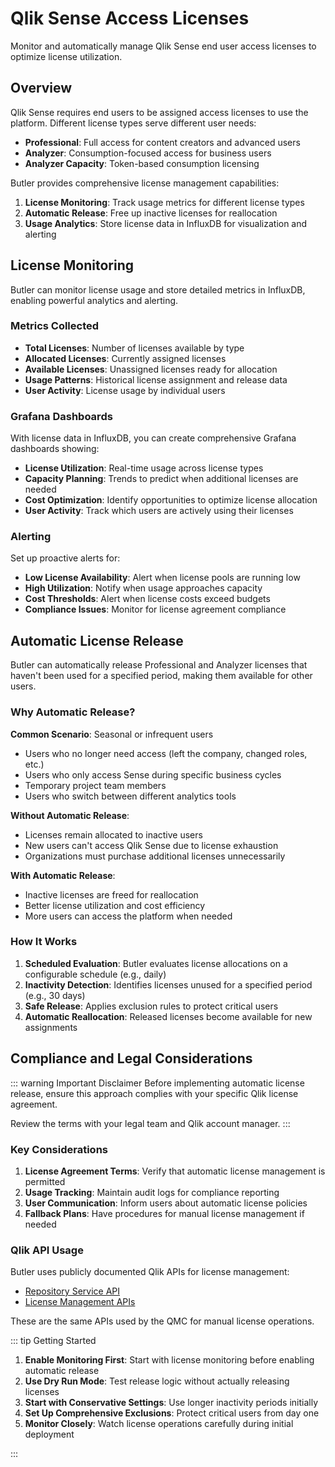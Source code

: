 # Qlik Sense Access Licenses

Monitor and automatically manage Qlik Sense end user access licenses to optimize license utilization.

## Overview

Qlik Sense requires end users to be assigned access licenses to use the platform. Different license types serve different user needs:

- **Professional**: Full access for content creators and advanced users
- **Analyzer**: Consumption-focused access for business users
- **Analyzer Capacity**: Token-based consumption licensing

Butler provides comprehensive license management capabilities:

1. **License Monitoring**: Track usage metrics for different license types
2. **Automatic Release**: Free up inactive licenses for reallocation
3. **Usage Analytics**: Store license data in InfluxDB for visualization and alerting

## License Monitoring

Butler can monitor license usage and store detailed metrics in InfluxDB, enabling powerful analytics and alerting.

### Metrics Collected

- **Total Licenses**: Number of licenses available by type
- **Allocated Licenses**: Currently assigned licenses
- **Available Licenses**: Unassigned licenses ready for allocation
- **Usage Patterns**: Historical license assignment and release data
- **User Activity**: License usage by individual users

### Grafana Dashboards

With license data in InfluxDB, you can create comprehensive Grafana dashboards showing:

- **License Utilization**: Real-time usage across license types
- **Capacity Planning**: Trends to predict when additional licenses are needed
- **Cost Optimization**: Identify opportunities to optimize license allocation
- **User Activity**: Track which users are actively using their licenses

### Alerting

Set up proactive alerts for:

- **Low License Availability**: Alert when license pools are running low
- **High Utilization**: Notify when usage approaches capacity
- **Cost Thresholds**: Alert when license costs exceed budgets
- **Compliance Issues**: Monitor for license agreement compliance

## Automatic License Release

Butler can automatically release Professional and Analyzer licenses that haven't been used for a specified period, making them available for other users.

### Why Automatic Release?

**Common Scenario**: Seasonal or infrequent users

- Users who no longer need access (left the company, changed roles, etc.)
- Users who only access Sense during specific business cycles
- Temporary project team members
- Users who switch between different analytics tools

**Without Automatic Release**:

- Licenses remain allocated to inactive users
- New users can't access Qlik Sense due to license exhaustion
- Organizations must purchase additional licenses unnecessarily

**With Automatic Release**:

- Inactive licenses are freed for reallocation
- Better license utilization and cost efficiency
- More users can access the platform when needed

### How It Works

1. **Scheduled Evaluation**: Butler evaluates license allocations on a configurable schedule (e.g., daily)
2. **Inactivity Detection**: Identifies licenses unused for a specified period (e.g., 30 days)
3. **Safe Release**: Applies exclusion rules to protect critical users
4. **Automatic Reallocation**: Released licenses become available for new assignments

## Compliance and Legal Considerations

::: warning Important Disclaimer
Before implementing automatic license release, ensure this approach complies with your specific Qlik license agreement.

Review the terms with your legal team and Qlik account manager.
:::

### Key Considerations

1. **License Agreement Terms**: Verify that automatic license management is permitted
2. **Usage Tracking**: Maintain audit logs for compliance reporting
3. **User Communication**: Inform users about automatic license policies
4. **Fallback Plans**: Have procedures for manual license management if needed

### Qlik API Usage

Butler uses publicly documented Qlik APIs for license management:

- [Repository Service API](https://help.qlik.com/en-US/sense-developer/February2024/Subsystems/RepositoryServiceAPI/Content/Sense_RepositoryServiceAPI/RepositoryServiceAPI-Reference-Redirect.htm)
- [License Management APIs](https://help.qlik.com/en-US/sense-developer/February2024/APIs/RepositoryServiceAPI/index.html?page=126)

These are the same APIs used by the QMC for manual license operations.

::: tip Getting Started

1. **Enable Monitoring First**: Start with license monitoring before enabling automatic release
2. **Use Dry Run Mode**: Test release logic without actually releasing licenses
3. **Start with Conservative Settings**: Use longer inactivity periods initially
4. **Set Up Comprehensive Exclusions**: Protect critical users from day one
5. **Monitor Closely**: Watch license operations carefully during initial deployment

:::
